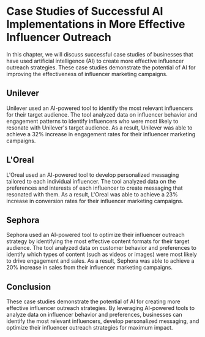 Case Studies of Successful AI Implementations in More Effective Influencer Outreach
===============================================================================================================================================

In this chapter, we will discuss successful case studies of businesses that have used artificial intelligence (AI) to create more effective influencer outreach strategies. These case studies demonstrate the potential of AI for improving the effectiveness of influencer marketing campaigns.

Unilever
--------

Unilever used an AI-powered tool to identify the most relevant influencers for their target audience. The tool analyzed data on influencer behavior and engagement patterns to identify influencers who were most likely to resonate with Unilever's target audience. As a result, Unilever was able to achieve a 32% increase in engagement rates for their influencer marketing campaigns.

L'Oreal
-------

L'Oreal used an AI-powered tool to develop personalized messaging tailored to each individual influencer. The tool analyzed data on the preferences and interests of each influencer to create messaging that resonated with them. As a result, L'Oreal was able to achieve a 23% increase in conversion rates for their influencer marketing campaigns.

Sephora
-------

Sephora used an AI-powered tool to optimize their influencer outreach strategy by identifying the most effective content formats for their target audience. The tool analyzed data on customer behavior and preferences to identify which types of content (such as videos or images) were most likely to drive engagement and sales. As a result, Sephora was able to achieve a 20% increase in sales from their influencer marketing campaigns.

Conclusion
----------

These case studies demonstrate the potential of AI for creating more effective influencer outreach strategies. By leveraging AI-powered tools to analyze data on influencer behavior and preferences, businesses can identify the most relevant influencers, develop personalized messaging, and optimize their influencer outreach strategies for maximum impact.
